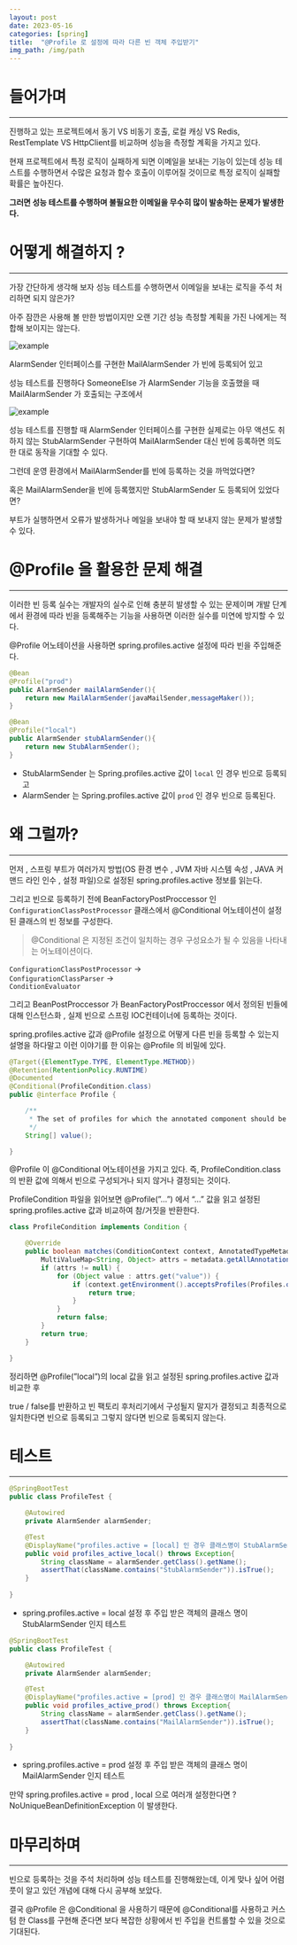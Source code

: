```yaml
---
layout: post
date: 2023-05-16
categories: [spring]
title:  "@Profile 로 설정에 따라 다른 빈 객체 주입받기"
img_path: /img/path
---
```



# 들어가며
---

진행하고 있는 프로젝트에서 동기 VS 비동기 호출, 로컬 캐싱 VS Redis, RestTemplate VS HttpClient를 비교하며 성능을 측정할 계획을 가지고 있다.

현재 프로젝트에서 특정 로직이 실패하게 되면 이메일을 보내는 기능이 있는데 성능 테스트를 수행하면서 수많은 요청과 함수 호출이 이루어질 것이므로 특정 로직이 실패할 확률은 높아진다.

**그러면 성능 테스트를 수행하며 불필요한 이메일을 무수히 많이 발송하는 문제가 발생한다.**


# 어떻게 해결하지 ?
---
가장 간단하게 생각해 보자 성능 테스트를 수행하면서 이메일을 보내는 로직을 주석 처리하면 되지 않은가?

아주 잠깐은 사용해 볼 만한 방법이지만 오랜 기간 성능 측정할 계획을 가진 나에게는 적합해 보이지는 않는다.

![example](/profile/profile1.png)

AlarmSender 인터페이스를 구현한 MailAlarmSender 가 빈에 등록되어 있고 

성능 테스트를 진행하다 SomeoneElse 가 AlarmSender 기능을 호출했을 때 MailAlarmSender 가 호출되는 구조에서

![example](/profile/profile2.png)

성능 테스트를 진행할 때 AlarmSender 인터페이스를 구현한 실제로는 아무 액션도 취하지 않는 StubAlarmSender 구현하여 MailAlarmSender 대신 빈에 등록하면 의도한 대로 동작을 기대할 수 있다.

그런데 운영 환경에서 MailAlarmSender를 빈에 등록하는 것을 까먹었다면?

혹은 MailAlarmSender을 빈에 등록했지만 StubAlarmSender 도 등록되어 있었다면?

부트가 실행하면서 오류가 발생하거나 메일을 보내야 할 때 보내지 않는 문제가 발생할 수 있다.


# @Profile 을 활용한 문제 해결
---
이러한 빈 등록 실수는 개발자의 실수로 인해 충분히 발생할 수 있는 문제이며 개발 단계에서 환경에 따라 빈을 등록해주는 기능을 사용하면 이러한 실수를 미연에 방지할 수 있다.

@Profile 어노테이션을 사용하면 spring.profiles.active 설정에 따라 빈을 주입해준다.

```java
@Bean
@Profile("prod")
public AlarmSender mailAlarmSender(){
    return new MailAlarmSender(javaMailSender,messageMaker());
}

@Bean
@Profile("local")
public AlarmSender stubAlarmSender(){
    return new StubAlarmSender();
}
```

- StubAlarmSender 는 Spring.profiles.active 값이 `local` 인 경우 빈으로 등록되고
- AlarmSender 는 Spring.profiles.active 값이 `prod` 인 경우 빈으로 등록된다.


# 왜 그럴까?
---
먼저 , 스프링 부트가 여러가지 방법(OS 환경 변수 , JVM 자바 시스템 속성 , JAVA 커맨드 라인 인수 , 설정 파일)으로 설정된  spring.profiles.active 정보를 읽는다.

그리고 빈으로 등록하기 전에  BeanFactoryPostProccessor 인 `ConfigurationClassPostProcessor` 클래스에서 @Conditional 어노테이션이 설정된 클래스의 빈 정보를 구성한다.

> @Conditional 은 지정된 조건이 일치하는 경우 구성요소가 될 수 있음을 나타내는 어노테이션이다.


`ConfigurationClassPostProcessor` -> \
`ConfigurationClassParser`  -> \
`ConditionEvaluator`

그리고 BeanPostProccessor 가 BeanFactoryPostProccessor 에서 정의된 빈들에 대해 인스턴스화 , 실제 빈으로 스프링 IOC컨테이너에 등록하는 것이다.

spring.profiles.active  값과 @Profile 설정으로 어떻게 다른 빈을 등록할 수 있는지 설명을 하다말고 이런 이야기를 한 이유는 @Profile 의 비밀에 있다.

```java
@Target({ElementType.TYPE, ElementType.METHOD})
@Retention(RetentionPolicy.RUNTIME)
@Documented
@Conditional(ProfileCondition.class)
public @interface Profile {

	/**
	 * The set of profiles for which the annotated component should be registered.
	 */
	String[] value();

}
```
@Profile 이 @Conditional 어노테이션을 가지고 있다. 즉, ProfileCondition.class 의 반환 값에 의해서 빈으로 구성되거나 되지 않거나 결정되는 것이다.

ProfileCondition 파일을 읽어보면 @Profile(”…”) 에서 “…” 값을 읽고 설정된 spring.profiles.active 값과 비교하여 참/거짓을 반환한다.

```java
class ProfileCondition implements Condition {

	@Override
	public boolean matches(ConditionContext context, AnnotatedTypeMetadata metadata) {
		MultiValueMap<String, Object> attrs = metadata.getAllAnnotationAttributes(Profile.class.getName());
		if (attrs != null) {
			for (Object value : attrs.get("value")) {
				if (context.getEnvironment().acceptsProfiles(Profiles.of((String[]) value))) {
					return true;
				}
			}
			return false;
		}
		return true;
	}

}
```

정리하면 @Profile(”local”)의 local 값을 읽고 설정된 spring.profiles.active 값과 비교한 후

true / false를 반환하고 빈 팩토리 후처리기에서 구성될지 말지가 결정되고 최종적으로 일치한다면 빈으로 등록되고 그렇지 않다면 빈으로 등록되지 않는다.


# 테스트
---


```java
@SpringBootTest
public class ProfileTest {

    @Autowired
    private AlarmSender alarmSender;

    @Test
    @DisplayName("profiles.active = [local] 인 경우 클래스명이 StubAlarmSender")
    public void profiles_active_local() throws Exception{
        String className = alarmSender.getClass().getName();
        assertThat(className.contains("StubAlarmSender")).isTrue();
    }
    
}
```
- spring.profiles.active = local 설정 후 주입 받은 객체의 클래스 명이 StubAlarmSender 인지 테스트

```java
@SpringBootTest
public class ProfileTest {

    @Autowired
    private AlarmSender alarmSender;

    @Test
    @DisplayName("profiles.active = [prod] 인 경우 클래스명이 MailAlarmSender")
    public void profiles_active_prod() throws Exception{
        String className = alarmSender.getClass().getName();
        assertThat(className.contains("MailAlarmSender")).isTrue();
    }
    
}
```
- spring.profiles.active = prod 설정 후 주입 받은 객체의 클래스 명이 MailAlarmSender 인지 테스트

만약 spring.profiles.active = prod , local 으로 여러개 설정한다면 ? NoUniqueBeanDefinitionException 이 발생한다.



# 마무리하며
---

빈으로 등록하는 것을 주석 처리하며 성능 테스트를 진행해왔는데, 이게 맞나 싶어 어렴풋이 알고 있던 개념에 대해 다시 공부해 보았다.

결국 @Profile 은 @Conditional 을 사용하기 때문에 @Conditional를 사용하고 커스텀 한 Class를 구현해 준다면 보다 복잡한 상황에서 빈 주입을 컨트롤할 수 있을 것으로 기대된다.